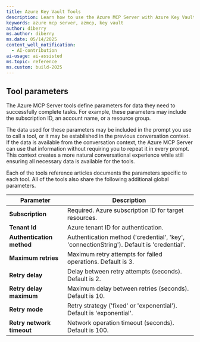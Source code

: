 ```yaml
---
title: Azure Key Vault Tools 
description: Learn how to use the Azure MCP Server with Azure Key Vault keys.
keywords: azure mcp server, azmcp, key vault
author: diberry
ms.author: diberry
ms.date: 05/14/2025
content_well_notification: 
  - AI-contribution
ai-usage: ai-assisted
ms.topic: reference
ms.custom: build-2025
--- 
```

## Tool parameters

The Azure MCP Server tools define parameters for data they need to successfully complete tasks. For example, these parameters may include the subscription ID, an account name, or a resource group.

The data used for these parameters may be included in the prompt you use to call a tool, or it may be established in the previous conversation context. If the data is available from the conversation context, the Azure MCP Server can use that information without requiring you to repeat it in every prompt. This context creates a more natural conversational experience while still ensuring all necessary data is available for the tools.

Each of the tools reference articles documents the parameters specific to each tool. All of the tools also share the following additional global parameters.

| Parameter       | Description       |
|-----------------|-------------------|
| **Subscription** | Required. Azure subscription ID for target resources. |
| **Tenant Id** | Azure tenant ID for authentication.  |
| **Authentication method** | Authentication method ('credential', 'key', 'connectionString'). Default is 'credential'. |
| **Maximum retries** | Maximum retry attempts for failed operations. Default is 3. |
| **Retry delay** | Delay between retry attempts (seconds). Default is 2. |
| **Retry delay maximum** | Maximum delay between retries (seconds). Default is 10. |
| **Retry mode** | Retry strategy ('fixed' or 'exponential'). Default is 'exponential'. |
| **Retry network timeout** | Network operation timeout (seconds). Default is 100. |
